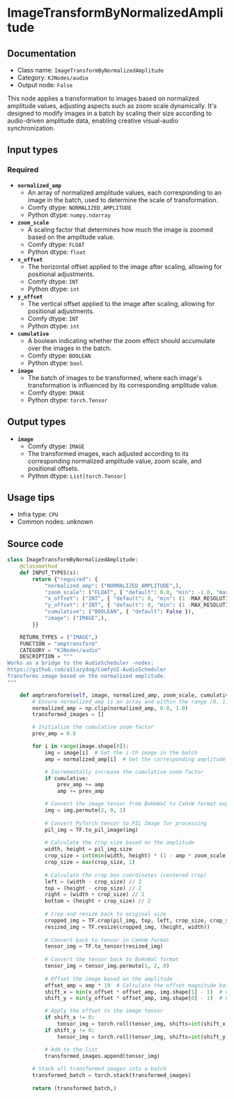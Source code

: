 # ImageTransformByNormalizedAmplitude
## Documentation
- Class name: `ImageTransformByNormalizedAmplitude`
- Category: `KJNodes/audio`
- Output node: `False`

This node applies a transformation to images based on normalized amplitude values, adjusting aspects such as zoom scale dynamically. It's designed to modify images in a batch by scaling their size according to audio-driven amplitude data, enabling creative visual-audio synchronization.
## Input types
### Required
- **`normalized_amp`**
    - An array of normalized amplitude values, each corresponding to an image in the batch, used to determine the scale of transformation.
    - Comfy dtype: `NORMALIZED_AMPLITUDE`
    - Python dtype: `numpy.ndarray`
- **`zoom_scale`**
    - A scaling factor that determines how much the image is zoomed based on the amplitude value.
    - Comfy dtype: `FLOAT`
    - Python dtype: `float`
- **`x_offset`**
    - The horizontal offset applied to the image after scaling, allowing for positional adjustments.
    - Comfy dtype: `INT`
    - Python dtype: `int`
- **`y_offset`**
    - The vertical offset applied to the image after scaling, allowing for positional adjustments.
    - Comfy dtype: `INT`
    - Python dtype: `int`
- **`cumulative`**
    - A boolean indicating whether the zoom effect should accumulate over the images in the batch.
    - Comfy dtype: `BOOLEAN`
    - Python dtype: `bool`
- **`image`**
    - The batch of images to be transformed, where each image's transformation is influenced by its corresponding amplitude value.
    - Comfy dtype: `IMAGE`
    - Python dtype: `torch.Tensor`
## Output types
- **`image`**
    - Comfy dtype: `IMAGE`
    - The transformed images, each adjusted according to its corresponding normalized amplitude value, zoom scale, and positional offsets.
    - Python dtype: `List[torch.Tensor]`
## Usage tips
- Infra type: `CPU`
- Common nodes: unknown


## Source code
```python
class ImageTransformByNormalizedAmplitude:
    @classmethod
    def INPUT_TYPES(s):
        return {"required": {
            "normalized_amp": ("NORMALIZED_AMPLITUDE",),
            "zoom_scale": ("FLOAT", { "default": 0.0, "min": -1.0, "max": 1.0, "step": 0.001, "display": "number" }),
            "x_offset": ("INT", { "default": 0, "min": (1 -MAX_RESOLUTION), "max": MAX_RESOLUTION, "step": 1, "display": "number" }),
            "y_offset": ("INT", { "default": 0, "min": (1 -MAX_RESOLUTION), "max": MAX_RESOLUTION, "step": 1, "display": "number" }),
            "cumulative": ("BOOLEAN", { "default": False }),
            "image": ("IMAGE",),
        }}

    RETURN_TYPES = ("IMAGE",)
    FUNCTION = "amptransform"
    CATEGORY = "KJNodes/audio"
    DESCRIPTION = """
Works as a bridge to the AudioScheduler -nodes:  
https://github.com/a1lazydog/ComfyUI-AudioScheduler  
Transforms image based on the normalized amplitude.
"""

    def amptransform(self, image, normalized_amp, zoom_scale, cumulative, x_offset, y_offset):
        # Ensure normalized_amp is an array and within the range [0, 1]
        normalized_amp = np.clip(normalized_amp, 0.0, 1.0)
        transformed_images = []

        # Initialize the cumulative zoom factor
        prev_amp = 0.0

        for i in range(image.shape[0]):
            img = image[i]  # Get the i-th image in the batch
            amp = normalized_amp[i]  # Get the corresponding amplitude value

            # Incrementally increase the cumulative zoom factor
            if cumulative:
                prev_amp += amp
                amp += prev_amp

            # Convert the image tensor from BxHxWxC to CxHxW format expected by torchvision
            img = img.permute(2, 0, 1)
            
            # Convert PyTorch tensor to PIL Image for processing
            pil_img = TF.to_pil_image(img)
            
            # Calculate the crop size based on the amplitude
            width, height = pil_img.size
            crop_size = int(min(width, height) * (1 - amp * zoom_scale))
            crop_size = max(crop_size, 1)
            
            # Calculate the crop box coordinates (centered crop)
            left = (width - crop_size) // 2
            top = (height - crop_size) // 2
            right = (width + crop_size) // 2
            bottom = (height + crop_size) // 2
            
            # Crop and resize back to original size
            cropped_img = TF.crop(pil_img, top, left, crop_size, crop_size)
            resized_img = TF.resize(cropped_img, (height, width))
            
            # Convert back to tensor in CxHxW format
            tensor_img = TF.to_tensor(resized_img)
            
            # Convert the tensor back to BxHxWxC format
            tensor_img = tensor_img.permute(1, 2, 0)
            
            # Offset the image based on the amplitude
            offset_amp = amp * 10  # Calculate the offset magnitude based on the amplitude
            shift_x = min(x_offset * offset_amp, img.shape[1] - 1)  # Calculate the shift in x direction
            shift_y = min(y_offset * offset_amp, img.shape[0] - 1)  # Calculate the shift in y direction

            # Apply the offset to the image tensor
            if shift_x != 0:
                tensor_img = torch.roll(tensor_img, shifts=int(shift_x), dims=1)
            if shift_y != 0:
                tensor_img = torch.roll(tensor_img, shifts=int(shift_y), dims=0)

            # Add to the list
            transformed_images.append(tensor_img)
        
        # Stack all transformed images into a batch
        transformed_batch = torch.stack(transformed_images)
        
        return (transformed_batch,)

```
